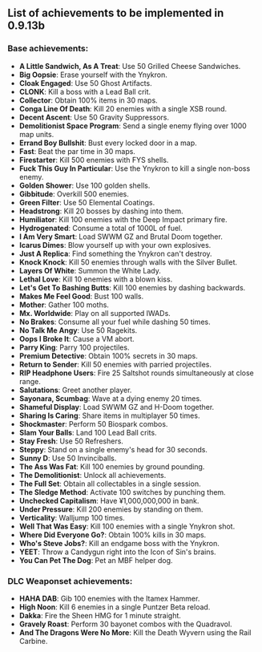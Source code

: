 ## List of achievements to be implemented in 0.9.13b

### Base achievements:

- **A Little Sandwich, As A Treat**: Use 50 Grilled Cheese Sandwiches.
- **Big Oopsie**: Erase yourself with the Ynykron.
- **Cloak Engaged**: Use 50 Ghost Artifacts.
- **CLONK**: Kill a boss with a Lead Ball crit.
- **Collector**: Obtain 100% items in 30 maps.
- **Conga Line Of Death**: Kill 20 enemies with a single XSB round.
- **Decent Ascent**: Use 50 Gravity Suppressors.
- **Demolitionist Space Program**: Send a single enemy flying over 1000 map units.
- **Errand Boy Bullshit**: Bust every locked door in a map.
- **Fast**: Beat the par time in 30 maps.
- **Firestarter**: Kill 500 enemies with FYS shells.
- **Fuck This Guy In Particular**: Use the Ynykron to kill a single non-boss enemy.
- **Golden Shower**: Use 100 golden shells.
- **Gibbitude**: Overkill 500 enemies.
- **Green Filter**: Use 50 Elemental Coatings.
- **Headstrong**: Kill 20 bosses by dashing into them.
- **Humiliator**: Kill 100 enemies with the Deep Impact primary fire.
- **Hydrogenated**: Consume a total of 1000L of fuel.
- **I Am Very Smart**: Load SWWM GZ and Brutal Doom together.
- **Icarus Dimes**: Blow yourself up with your own explosives.
- **Just A Replica**: Find something the Ynykron can't destroy.
- **Knock Knock**: Kill 50 enemies through walls with the Silver Bullet.
- **Layers Of White**: Summon the White Lady.
- **Lethal Love**: Kill 10 enemies with a blown kiss.
- **Let's Get To Bashing Butts**: Kill 100 enemies by dashing backwards.
- **Makes Me Feel Good**: Bust 100 walls.
- **Mother**: Gather 100 moths.
- **Mx. Worldwide**: Play on all supported IWADs.
- **No Brakes**: Consume all your fuel while dashing 50 times.
- **No Talk Me Angy**: Use 50 Ragekits.
- **Oops I Broke It**: Cause a VM abort.
- **Parry King**: Parry 100 projectiles.
- **Premium Detective**: Obtain 100% secrets in 30 maps.
- **Return to Sender**: Kill 50 enemies with parried projectiles.
- **RIP Headphone Users**: Fire 25 Saltshot rounds simultaneously at close range.
- **Salutations**: Greet another player.
- **Sayonara, Scumbag**: Wave at a dying enemy 20 times.
- **Shameful Display**: Load SWWM GZ and H-Doom together.
- **Sharing Is Caring**: Share items in multiplayer 50 times.
- **Shockmaster**: Perform 50 Biospark combos.
- **Slam Your Balls**: Land 100 Lead Ball crits.
- **Stay Fresh**: Use 50 Refreshers.
- **Steppy**: Stand on a single enemy's head for 30 seconds.
- **Sunny D**: Use 50 Invinciballs.
- **The Ass Was Fat**: Kill 100 enemies by ground pounding.
- **The Demolitionist**: Unlock all achievements.
- **The Full Set**: Obtain all collectables in a single session.
- **The Sledge Method**: Activate 100 switches by punching them.
- **Unchecked Capitalism**: Have ¥1,000,000,000 in bank.
- **Under Pressure**: Kill 200 enemies by standing on them.
- **Verticality**: Walljump 100 times.
- **Well That Was Easy**: Kill 100 enemies with a single Ynykron shot.
- **Where Did Everyone Go?**: Obtain 100% kills in 30 maps.
- **Who's Steve Jobs?**: Kill an endgame boss with the Ynykron.
- **YEET**: Throw a Candygun right into the Icon of Sin's brains.
- **You Can Pet The Dog**: Pet an MBF helper dog.

### DLC Weaponset achievements:

- **HAHA DAB**: Gib 100 enemies with the Itamex Hammer.
- **High Noon**: Kill 6 enemies in a single Puntzer Beta reload.
- **Dakka**: Fire the Sheen HMG for 1 minute straight.
- **Gravely Roast**: Perform 30 bayonet combos with the Quadravol.
- **And The Dragons Were No More**: Kill the Death Wyvern using the Rail Carbine.